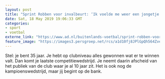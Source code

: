 ```yaml
---
layout: post
title: "Sprint Robben voor invalbeurt: ‘Ik voelde me weer een jongetje van 6’"
date: Sat, 18 May 2019 19:06:33 GMT
categories: 
- sport 
- voetbal 
externe_link: "https://www.ad.nl/buitenlands-voetbal/sprint-robben-voor-invalbeurt-ik-voelde-me-weer-een-jongetje-van-6~ae8ecca1/"
feature_image: "https://images3.persgroep.net/rcs/a1d10fj8JPlGpQh564Zvenj4B54/diocontent/148687259/_fitwidth/400/?appId=21791a8992982cd8da851550a453bd7f&quality=0.7"
---
```


Stel: je bent 35 jaar. Je hebt op clubniveau alles gewonnen wat er te winnen valt. Dan komt je laatste competitiewedstrijd. Je neemt daarin afscheid van het publiek van de club waar je al 10 jaar zit. Het is ook nog de kampioenswedstrijd, maar jij begint op de bank.
